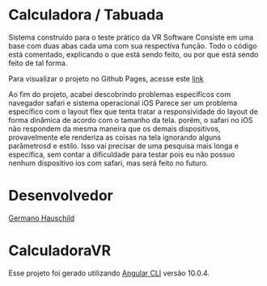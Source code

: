 # Calculadora / Tabuada

Sistema construído para o teste prático da VR Software
Consiste em uma base com duas abas cada uma com sua respectiva função.
Todo o código está comentado, explicando o que está sendo feito, ou por que está sendo feito de tal forma.

Para visualizar o projeto no Github Pages, acesse este [link](https://germanohaus.github.io/Responsive-Service-Oriented-Angular-Calculator/)

Ao fim do projeto, acabei descobrindo problemas específicos com navegador safari e sistema operacional iOS
Parece ser um problema específico com o layout flex que tenta tratar a responsividade do layout de forma dinâmica de acordo
com o tamanho da tela. porém, o  safari no iOS não respondem da mesma maneira que os demais dispositivos, provavelmente
ele renderiza as coisas na tela ignorando alguns parâmetrosd e estilo.
Isso vai precisar de uma pesquisa mais longa e específica, sem contar a dificuldade para testar pois eu não possuo nenhum dispositivo ios com safari, mas será feito no futuro.

# Desenvolvedor

[Germano Hauschild](https://github.com/germanohaus)

# CalculadoraVR

Esse projeto foi gerado utilizando [Angular CLI](https://github.com/angular/angular-cli) versão 10.0.4.

